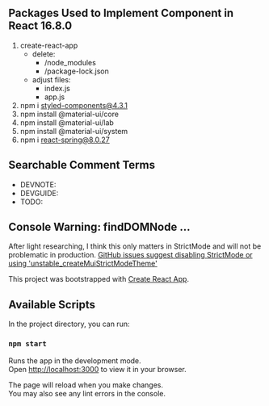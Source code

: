 ## Packages Used to Implement Component in React 16.8.0

1. create-react-app
    - delete:
      - /node_modules
      - /package-lock.json
    - adjust files:
      - index.js
      - app.js
2. npm i styled-components@4.3.1
3. npm install @material-ui/core
4. npm install @material-ui/lab
5. npm install @material-ui/system
6. npm i react-spring@8.0.27

## Searchable Comment Terms

- DEVNOTE:
- DEVGUIDE:
- TODO:

## Console Warning: findDOMNode ...

After light researching, I think this only matters in StrictMode and will not be problematic in production.  [GitHub issues suggest disabling StrictMode or using 'unstable_createMuiStrictModeTheme'](https://github.com/mui/material-ui/issues/13394#issuecomment-885308801)

This project was bootstrapped with [Create React App](https://github.com/facebook/create-react-app).

## Available Scripts

In the project directory, you can run:

### `npm start`

Runs the app in the development mode.\
Open [http://localhost:3000](http://localhost:3000) to view it in your browser.

The page will reload when you make changes.\
You may also see any lint errors in the console.